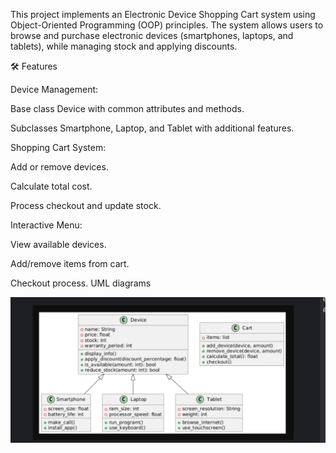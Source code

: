 This project implements an Electronic Device Shopping Cart system using Object-Oriented Programming (OOP) principles. The system allows users to browse and purchase electronic devices (smartphones, laptops, and tablets), while managing stock and applying discounts.

🛠 Features

Device Management:

Base class Device with common attributes and methods.

Subclasses Smartphone, Laptop, and Tablet with additional features.

Shopping Cart System:

Add or remove devices.

Calculate total cost.

Process checkout and update stock.

Interactive Menu:

View available devices.

Add/remove items from cart.

Checkout process.
UML diagrams 

![](https://raw.githubusercontent.com/AzisKasymov/Electronic-Device-Shopping-Cart/refs/heads/master/UML%20diagrams.png)
